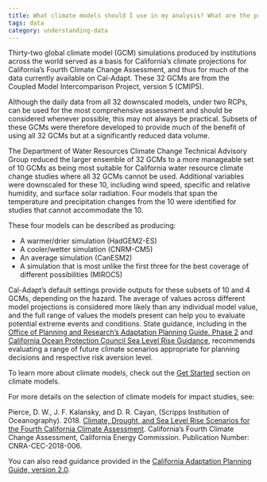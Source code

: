 ```yaml
---
title: What climate models should I use in my analysis? What are the priority models?
tags: data
category: understanding-data
---
```


Thirty-two global climate model (GCM) simulations produced by institutions across the world served as a basis for California’s climate projections for California’s Fourth Climate Change Assessment, and thus for much of the data currently available on Cal-Adapt. These 32 GCMs are from the Coupled Model Intercomparison Project, version 5 (CMIP5).

Although the daily data from all 32 downscaled models, under two RCPs, can be used for the most comprehensive assessment and should be considered whenever possible, this may not always be practical. Subsets of these GCMs were therefore developed to provide much of the benefit of using all 32 GCMs but at a significantly reduced data volume.

The Department of Water Resources Climate Change Technical Advisory Group reduced the larger ensemble of 32 GCMs to a more manageable set of 10 GCMs as being most suitable for California water resource climate change studies where all 32 GCMs cannot be used. Additional variables were downscaled for these 10, including wind speed, specific and relative humidity, and surface solar radiation. Four models that span the temperature and precipitation changes from the 10 were identified for studies that cannot accommodate the 10. 

These four models can be described as producing:

- A warmer/drier simulation (HadGEM2-ES)
- A cooler/wetter simulation (CNRM-CM5)
- An average simulation (CanESM2)
- A simulation that is most unlike the first three for the best coverage of different possibilities (MIROC5)

Cal-Adapt’s default settings provide outputs for these subsets of 10 and 4 GCMs, depending on the hazard. The average of values across different model projections is considered more likely than any individual model value, and the full range of values the models present can help you to evaluate potential extreme events and conditions. State guidance, including in the <a href="https://resilientca.org/apg/" target="_blank">Office of Planning and Research’s Adaptation Planning Guide, Phase 2</a> and <a href="https://www.opc.ca.gov/updating-californias-sea-level-rise-guidance/" target="_blank">California Ocean Protection Council Sea Level Rise Guidance</a>, recommends evaluating a range of future climate scenarios appropriate for planning decisions and respective risk aversion level.

To learn more about climate models, check out the [Get Started](/help/get-started/about-climate-projections-and-models) section on climate models.

For more details on the selection of climate models for impact studies, see:

<p class="reference">
Pierce, D. W., J. F. Kalansky, and D. R. Cayan, (Scripps Institution of Oceanography). 2018. <a href="https://www.energy.ca.gov/sites/default/files/2019-11/Projections_CCCA4-CEC-2018-006_ADA.pdf" target="_blank">Climate, Drought, and Sea Level Rise Scenarios for the Fourth California Climate Assessment</a>. California’s Fourth Climate Change Assessment, California Energy Commission. Publication Number: CNRA-CEC-2018-006.
</p>

You can also read guidance provided in the <a href="https://resilientca.org/apg/" target="_blank">California Adaptation Planning Guide, version 2.0</a>.
